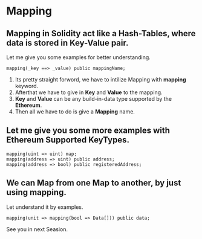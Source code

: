 # Mapping

## Mapping in **Solidity** act like a **Hash-Tables**, where data is stored in **Key-Value** pair.

Let me give you some examples for better understanding.

```solidity
mapping(_key ==> _value) public mappingName;
```

1. Its pretty straight forword, we have to intilize Mapping with **mapping** keyword.
2. Afterthat we have to give in **Key** and **Value** to the mapping.
3. **Key** and **Value** can be any build-in-data type supported by the **Ethereum**.
4. Then all we have to do is give a **Mapping** name.

## Let me give you some more examples with Ethereum Supported KeyTypes.

```solidity
mapping(uint => uint) map;
mapping(address => uint) public address;
mapping(address => bool) public registeredAddress;
```

## We can Map from one Map to another, by just using **mapping**.

Let understand it by examples.

```solidity
mapping(unit => mapping(bool => Data[])) public data;
```

See you in next Seasion.
